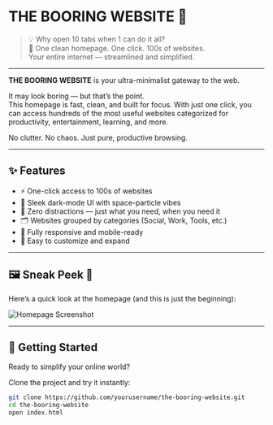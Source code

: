 # THE BOORING WEBSITE 🌌

> 💡 Why open 10 tabs when 1 can do it all?  
> 🚀 One clean homepage. One click. 100s of websites.  
> Your entire internet — streamlined and simplified.

---

**THE BOORING WEBSITE** is your ultra-minimalist gateway to the web.

It may look boring — but that’s the point.  
This homepage is fast, clean, and built for focus. With just one click, you can access hundreds of the most useful websites categorized for productivity, entertainment, learning, and more.

No clutter. No chaos. Just pure, productive browsing.

---

## ✨ Features

- ⚡ One-click access to 100s of websites  
- 🌚 Sleek dark-mode UI with space-particle vibes  
- 🧠 Zero distractions — just what you need, when you need it  
- 🗂️ Websites grouped by categories (Social, Work, Tools, etc.)  
- 📱 Fully responsive and mobile-ready  
- 🎨 Easy to customize and expand  

---

## 🖼️ Sneak Peek 👀

Here’s a quick look at the homepage (and this is just the beginning):

![Homepage Screenshot](https://github.com/user-attachments/assets/136d6992-45e1-4be1-887f-1479d4be52a4)

---

## 🚀 Getting Started

Ready to simplify your online world?

Clone the project and try it instantly:

```bash
git clone https://github.com/yourusername/the-booring-website.git
cd the-booring-website
open index.html


